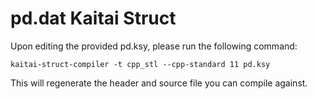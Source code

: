 # pd.dat Kaitai Struct

Upon editing the provided pd.ksy, please run the following command:

```
kaitai-struct-compiler -t cpp_stl --cpp-standard 11 pd.ksy
```

This will regenerate the header and source file you can compile against.
